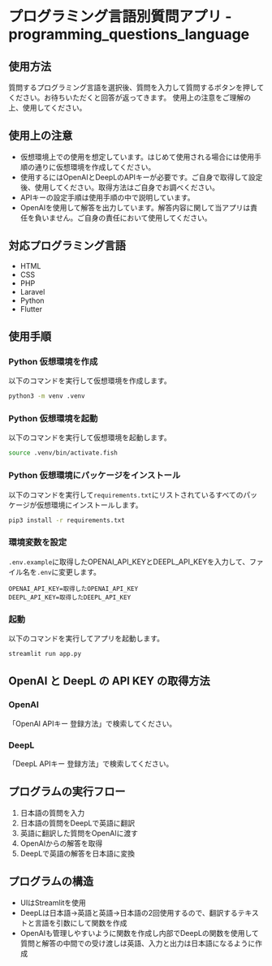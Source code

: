 # プログラミング言語別質問アプリ - programming_questions_language

## 使用方法

質問するプログラミング言語を選択後、質問を入力して質問するボタンを押してください。お待ちいただくと回答が返ってきます。
使用上の注意をご理解の上、使用してください。

## 使用上の注意

- 仮想環境上での使用を想定しています。はじめて使用される場合には使用手順の通りに仮想環境を作成してください。
- 使用するにはOpenAIとDeepLのAPIキーが必要です。ご自身で取得して設定後、使用してください。取得方法はご自身でお調べください。
- APIキーの設定手順は使用手順の中で説明しています。
- OpenAIを使用して解答を出力しています。解答内容に関して当アプリは責任を負いません。ご自身の責任において使用してください。

## 対応プログラミング言語

- HTML
- CSS
- PHP
- Laravel
- Python
- Flutter

## 使用手順

### Python 仮想環境を作成

以下のコマンドを実行して仮想環境を作成します。

```bash
python3 -m venv .venv
```

### Python 仮想環境を起動

以下のコマンドを実行して仮想環境を起動します。

```bash
source .venv/bin/activate.fish
```

### Python 仮想環境にパッケージをインストール

以下のコマンドを実行して`requirements.txt`にリストされているすべてのパッケージが仮想環境にインストールします。

```bash
pip3 install -r requirements.txt
```

### 環境変数を設定

`.env.example`に取得したOPENAI_API_KEYとDEEPL_API_KEYを入力して、ファイル名を`.env`に変更します。

```env
OPENAI_API_KEY=取得したOPENAI_API_KEY
DEEPL_API_KEY=取得したDEEPL_API_KEY
```

### 起動

以下のコマンドを実行してアプリを起動します。

```bash
streamlit run app.py
```

## OpenAI と DeepL の API KEY の取得方法

### OpenAI

「OpenAI APIキー 登録方法」で検索してください。

### DeepL

「DeepL APIキー 登録方法」で検索してください。

## プログラムの実行フロー

1. 日本語の質問を入力
2. 日本語の質問をDeepLで英語に翻訳
3. 英語に翻訳した質問をOpenAIに渡す
4. OpenAIからの解答を取得
5. DeepLで英語の解答を日本語に変換

## プログラムの構造

- UIはStreamlitを使用
- DeepLは日本語→英語と英語→日本語の2回使用するので、翻訳するテキストと言語を引数にして関数を作成
- OpenAIも管理しやすいように関数を作成し内部でDeepLの関数を使用して質問と解答の中間での受け渡しは英語、入力と出力は日本語になるように作成
